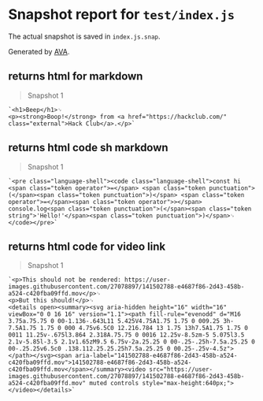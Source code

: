 # Snapshot report for `test/index.js`

The actual snapshot is saved in `index.js.snap`.

Generated by [AVA](https://avajs.dev).

## returns html for markdown

> Snapshot 1

    `<h1>Beep</h1>␊
    <p><strong>Boop!</strong> from <a href="https://hackclub.com/" class="external">Hack Club</a>.</p>`

## returns html code sh markdown

> Snapshot 1

    `<pre class="language-shell"><code class="language-shell">const hi <span class="token operator">=</span> <span class="token punctuation">(</span><span class="token punctuation">)</span> <span class="token operator">=</span><span class="token operator">></span> console.log<span class="token punctuation">(</span><span class="token string">'Hello!'</span><span class="token punctuation">)</span>␊
    </code></pre>`

## returns html code for video link

> Snapshot 1

    `<p>This should not be rendered: https://user-images.githubusercontent.com/27078897/141502788-e4687f86-2d43-458b-a524-c420fba09ffd.mov</p>␊
    <p>But this should!</p>␊
    <details open><summary><svg aria-hidden height="16" width="16" viewBox="0 0 16 16" version="1.1"><path fill-rule="evenodd" d="M16 3.75a.75.75 0 00-1.136-.643L11 5.425V4.75A1.75 1.75 0 009.25 3h-7.5A1.75 1.75 0 000 4.75v6.5C0 12.216.784 13 1.75 13h7.5A1.75 1.75 0 0011 11.25v-.675l3.864 2.318A.75.75 0 0016 12.25v-8.5zm-5 5.075l3.5 2.1v-5.85l-3.5 2.1v1.65zM9.5 6.75v-2a.25.25 0 00-.25-.25h-7.5a.25.25 0 00-.25.25v6.5c0 .138.112.25.25.25h7.5a.25.25 0 00.25-.25v-4.5z"></path></svg><span aria-label="141502788-e4687f86-2d43-458b-a524-c420fba09ffd.mov">141502788-e4687f86-2d43-458b-a524-c420fba09ffd.mov</span></summary><video src="https://user-images.githubusercontent.com/27078897/141502788-e4687f86-2d43-458b-a524-c420fba09ffd.mov" muted controls style="max-height:640px;"></video></details>`

